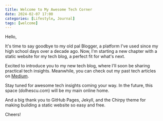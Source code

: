 ```yaml
---
title: Welcome to My Awesome Tech Corner
date: 2024-02-07 17:00
categories: [Lifestyle, Journal]
tags: [welcome]
---
```


Hello,

It's time to say goodbye to my old pal Blogger, a platform I've used since my high school days over a decade ago. Now, I'm starting a new chapter with a static website for my tech blog, a perfect fit for what's next.

Excited to introduce you to my new tech blog, where I'll soon be sharing practical tech insights. Meanwhile, you can check out my past tech articles on [Medium](https://medium.com/@petrudolhescu).

Stay tuned for awesome tech insights coming your way. In the future, this space (dolhescu.com) will be my main online home.

And a big thank you to GitHub Pages, Jekyll, and the Chirpy theme for making building a static website so easy and free.

Cheers!
